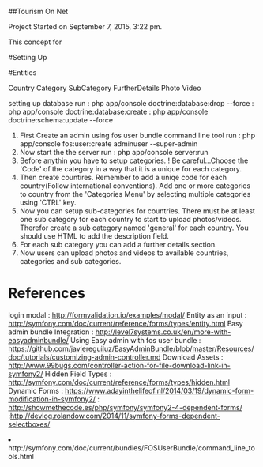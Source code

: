 ##Tourism On Net

Project Started on September 7, 2015, 3:22 pm.

This concept for 

#Setting Up

#Entities


Country
Category
SubCategory
FurtherDetails
Photo
Video

setting up database
run : php app/console doctrine:database:drop --force
    : php app/console doctrine:database:create
    : php app/console doctrine:schema:update --force

1. First Create an admin using fos user bundle command line tool 
    run : php app/console fos:user:create adminuser --super-admin
2. Now start the the server
    run : php app/console server:run
3. Before anythin you have to setup categories. ! Be careful...Choose the 'Code' of the category in a way that it is a unique for each category.
4. Then create countires. Remember to add a uniqe code for each country(Follow international conventions). Add one or more categories to country from the 'Categories Menu' by selecting multiple categories using 'CTRL' key.
5. Now you can setup sub-categories for countries. There must be at least one sub category for each country to start to upload photos/videos. Therefor create a sub category named 'general' for each country.
You should use HTML to add the description field.
6. For each sub category you can add a further details section.
7. Now users can upload photos and videos to available countries, categories and sub categories.


References
==========

login modal : http://formvalidation.io/examples/modal/
Entity as an input : http://symfony.com/doc/current/reference/forms/types/entity.html
Easy admin bundle Integration : http://level7systems.co.uk/en/more-with-easyadminbundle/
Using Easy admin with fos user bundle : https://github.com/javiereguiluz/EasyAdminBundle/blob/master/Resources/doc/tutorials/customizing-admin-controller.md
Download Assets : http://www.99bugs.com/controller-action-for-file-download-link-in-symfony2/
Hidden Field Types : http://symfony.com/doc/current/reference/forms/types/hidden.html
Dynamic Forms : https://www.adayinthelifeof.nl/2014/03/19/dynamic-form-modification-in-symfony2/
               : http://showmethecode.es/php/symfony/symfony2-4-dependent-forms/
               :http://devlog.rolandow.com/2014/11/symfony-forms-dependent-selectboxes/


<li>http://symfony.com/doc/current/bundles/FOSUserBundle/command_line_tools.html</li>